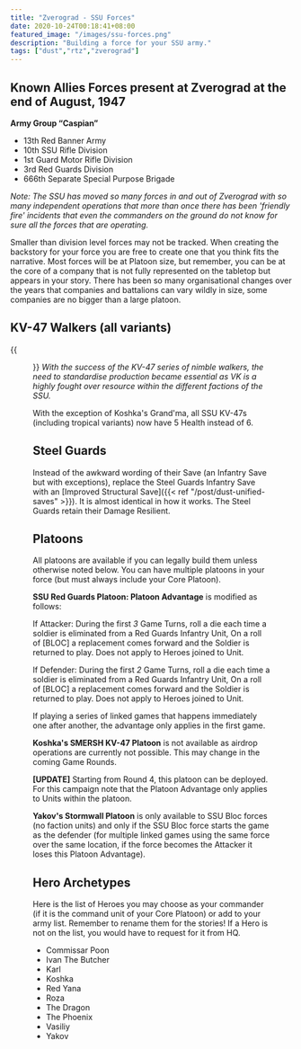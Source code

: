 ```yaml
---
title: "Zverograd - SSU Forces"
date: 2020-10-24T00:18:41+08:00
featured_image: "/images/ssu-forces.png"
description: "Building a force for your SSU army."
tags: ["dust","rtz","zverograd"]
---
```

## Known Allies Forces present at Zverograd at the end of August, 1947
**Army Group “Caspian”**  
- 13th Red Banner Army
- 10th SSU Rifle Division
- 1st Guard Motor Rifle Division
- 3rd Red Guards Division
- 666th Separate Special Purpose Brigade

*Note: The SSU has moved so many forces in and out of Zverograd with so many independent operations that more than once there has been 'friendly fire' incidents that even the commanders on the ground do not know for sure all the forces that are operating.*

Smaller than division level forces may not be tracked. When creating the backstory for your force you are free to create one that you think fits the narrative. Most forces will be at Platoon size, but remember, you can be at the core of a company that is not fully represented on the tabletop but appears in your story. There has been so many organisational changes over the years that companies and battalions can vary wildly in size, some companies are no bigger than a large platoon.

## KV-47 Walkers (all variants)
{{<figure src="/images/kv47-array.jpg">}}
*With the success of the KV-47 series of nimble walkers, the need to standardise production became essential as VK is a highly fought over resource within the different factions of the SSU.*

With the exception of Koshka's Grand'ma, all SSU KV-47s (including tropical variants) now have 5 Health instead of 6.

## Steel Guards
Instead of the awkward wording of their Save (an Infantry Save but with exceptions), replace the Steel Guards Infantry Save with an [Improved Structural Save]({{< ref "/post/dust-unified-saves" >}}). It is almost identical in how it works. The Steel Guards retain their Damage Resilient.

## Platoons
All platoons are available if you can legally build them unless otherwise noted below. You can have multiple platoons in your force (but must always include your Core Platoon).

**SSU Red Guards Platoon: Platoon Advantage** is modified as follows:

If Attacker: During the first *3* Game Turns, roll a die each time a soldier is eliminated from a Red Guards Infantry Unit, On a roll of [BLOC] a replacement comes forward and the Soldier is returned to play. Does not apply to Heroes joined to Unit.

If Defender: During the first *2* Game Turns, roll a die each time a soldier is eliminated from a Red Guards Infantry Unit, On a roll of [BLOC] a replacement comes forward and the Soldier is returned to play. Does not apply to Heroes joined to Unit.

If playing a series of linked games that happens immediately one after another, the advantage only applies in the first game.

**Koshka's SMERSH KV-47 Platoon** is not available as airdrop operations are currently not possible. This may change in the coming Game Rounds.

**[UPDATE]** Starting from Round 4, this platoon can be deployed. For this campaign note that the Platoon Advantage only applies to Units within the platoon.

**Yakov's Stormwall Platoon** is only available to SSU Bloc forces (no faction units) and only if the SSU Bloc force starts the game as the defender (for multiple linked games using the same force over the same location, if the force becomes the Attacker it loses this Platoon Advantage).



## Hero Archetypes
Here is the list of Heroes you may choose as your commander (if it is the command unit of your Core Platoon) or add to your army list. Remember to rename them for the stories! If a Hero is not on the list, you would have to request for it from HQ.

- Commissar Poon
- Ivan The Butcher
- Karl
- Koshka
- Red Yana
- Roza
- The Dragon
- The Phoenix
- Vasiliy
- Yakov
